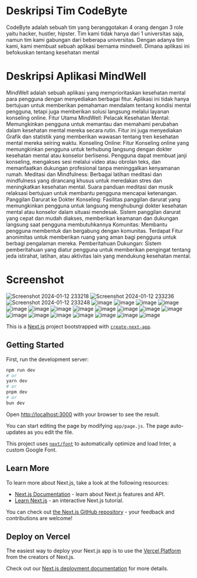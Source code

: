 # Deskripsi Tim CodeByte
CodeByte adalah sebuah tim yang beranggotakan 4 orang dengan 3 role yaitu hacker, hustler, hipster. Tim kami tidak hanya dari 1 universitas saja, namun tim kami gabungan dari beberapa universitas. Dengan adanya tim kami, kami membuat sebuah aplikasi bernama mindwell. Dimana aplikasi ini befokuskan tentang kesehatan mental


# Deskripsi Aplikasi MindWell
MindWell adalah sebuah aplikasi yang memprioritaskan kesehatan mental para pengguna dengan menyediakan berbagai fitur. Aplikasi ini tidak hanya bertujuan untuk memberikan pemahaman mendalam tentang kondisi mental pengguna, tetapi juga memberikan solusi langsung melalui layanan konseling online. Fitur Utama MindWell: Pelacak Kesehatan Mental: Memungkinkan pengguna untuk memantau dan memahami perubahan dalam kesehatan mental mereka secara rutin. Fitur ini juga menyediakan Grafik dan statistik yang memberikan wawasan tentang tren kesehatan mental mereka seiring waktu. Konseling Online: Fitur Konseling online yang memungkinkan pengguna untuk terhubung langsung dengan dokter kesehatan mental atau konselor berlisensi. Pengguna dapat membuat janji konseling, mengakses sesi melalui video atau obrolan teks, dan memanfaatkan dukungan profesional tanpa meninggalkan kenyamanan rumah. Meditasi dan Mindfulness: Berbagai latihan meditasi dan mindfulness yang dirancang khusus untuk meredakan stres dan meningkatkan kesehatan mental. Suara panduan meditasi dan musik relaksasi bertujuan untuk membantu pengguna mencapai ketenangan. Panggilan Darurat ke Dokter Konseling: Fasilitas panggilan darurat yang memungkinkan pengguna untuk langsung menghubungi dokter kesehatan mental atau konselor dalam situasi mendesak. Sistem panggilan darurat yang cepat dan mudah diakses, memberikan keamanan dan dukungan langsung saat pengguna membutuhkannya Komunitas: Membantu pengguna membentuk dan bergabung dengan komunitas. Terdapat Fitur anonimitas untuk memberikan ruang yang aman bagi pengguna untuk berbagi pengalaman mereka. Pemberitahuan Dukungan: Sistem pemberitahuan yang diatur pengguna untuk memberikan pengingat tentang jeda istirahat, latihan, atau aktivitas lain yang mendukung kesehatan mental.

# Screenshot
![Screenshot 2024-01-12 233218](https://github.com/muamarzidan/MindWell/assets/89593258/a3b5a82d-93d5-41a8-82cc-2f3208ffd128)
![Screenshot 2024-01-12 233236](https://github.com/muamarzidan/MindWell/assets/89593258/68423d5d-d541-44c9-b024-8cd69c25df92)
![Screenshot 2024-01-12 233248](https://github.com/muamarzidan/MindWell/assets/89593258/c0a2856e-7678-4b6a-a690-5654aeb527d8)
![image](https://github.com/muamarzidan/MindWell/assets/89593258/c6ef458c-a1e7-4b43-8265-0e6790964019)
![image](https://github.com/muamarzidan/MindWell/assets/89593258/731c277c-4dcb-4085-b86d-cc79dd06905a)
![image](https://github.com/muamarzidan/MindWell/assets/89593258/54bdbd03-ea91-4021-be47-ffe9df16038f)
![image](https://github.com/muamarzidan/MindWell/assets/89593258/db81deb4-a873-4fcf-8dee-1bfb8ae5e8d4)
![image](https://github.com/muamarzidan/MindWell/assets/89593258/d1d27991-01dd-4726-a567-a08510c0cfba)
![image](https://github.com/muamarzidan/MindWell/assets/89593258/c03e23ce-87e5-4bfd-82f9-2d2c95c3efb9)
![image](https://github.com/muamarzidan/MindWell/assets/89593258/102ad4b9-b133-4184-afbf-d732780b77c6)
![image](https://github.com/muamarzidan/MindWell/assets/89593258/45a057d5-47b2-460f-a94b-022f947fcade)
![image](https://github.com/muamarzidan/MindWell/assets/89593258/f9b5306b-fe45-4f6e-96e5-f19e9d90b465)
![image](https://github.com/muamarzidan/MindWell/assets/89593258/e33eac2b-27f3-4cf7-86c4-2d5e7684b6c7)
![image](https://github.com/muamarzidan/MindWell/assets/89593258/6da9ac27-ec27-490c-9696-2d58d3d223b2)
![image](https://github.com/muamarzidan/MindWell/assets/89593258/b702ec1c-b731-4094-b1bd-4c9a2da9c80b)
![image](https://github.com/muamarzidan/MindWell/assets/89593258/a8af4d20-403f-4fdc-a111-7bbc63ef50fa)
![image](https://github.com/muamarzidan/MindWell/assets/89593258/0bba7b35-9dae-4a73-93cf-e356d8c28356)
![image](https://github.com/muamarzidan/MindWell/assets/89593258/fe23864d-e9a7-499f-968d-7915e26b46b2)
![image](https://github.com/muamarzidan/MindWell/assets/89593258/7db22764-dab0-4e0b-b1c7-7902a6e22f18)
![image](https://github.com/muamarzidan/MindWell/assets/89593258/2f5937c7-2193-489a-a970-ecb70f6a4a69)
![image](https://github.com/muamarzidan/MindWell/assets/89593258/291c0706-921e-4ec1-abc7-736d906cedb9)
![image](https://github.com/muamarzidan/MindWell/assets/89593258/47be0ca8-dc9e-41db-9167-30b9598368d6)

This is a [Next.js](https://nextjs.org/) project bootstrapped with [`create-next-app`](https://github.com/vercel/next.js/tree/canary/packages/create-next-app).

## Getting Started

First, run the development server:

```bash
npm run dev
# or
yarn dev
# or
pnpm dev
# or
bun dev
```

Open [http://localhost:3000](http://localhost:3000) with your browser to see the result.

You can start editing the page by modifying `app/page.js`. The page auto-updates as you edit the file.

This project uses [`next/font`](https://nextjs.org/docs/basic-features/font-optimization) to automatically optimize and load Inter, a custom Google Font.

## Learn More

To learn more about Next.js, take a look at the following resources:

- [Next.js Documentation](https://nextjs.org/docs) - learn about Next.js features and API.
- [Learn Next.js](https://nextjs.org/learn) - an interactive Next.js tutorial.

You can check out [the Next.js GitHub repository](https://github.com/vercel/next.js/) - your feedback and contributions are welcome!

## Deploy on Vercel

The easiest way to deploy your Next.js app is to use the [Vercel Platform](https://vercel.com/new?utm_medium=default-template&filter=next.js&utm_source=create-next-app&utm_campaign=create-next-app-readme) from the creators of Next.js.

Check out our [Next.js deployment documentation](https://nextjs.org/docs/deployment) for more details.
